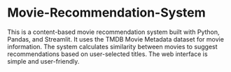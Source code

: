 # Movie-Recommendation-System
This is a content-based movie recommendation system built with Python, Pandas, and Streamlit. It uses the TMDB Movie Metadata dataset for movie information. The system calculates similarity between movies to suggest recommendations based on user-selected titles. The web interface is simple and user-friendly.

